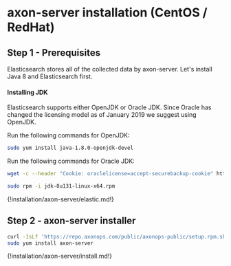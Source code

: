 # axon-server installation (CentOS / RedHat)



## Step 1 - Prerequisites

Elasticsearch stores all of the collected data by axon-server. Let's install Java 8 and Elasticsearch first.


#### Installing JDK
Elasticsearch supports either OpenJDK or Oracle JDK. Since Oracle has changed the licensing model as of January 2019 we suggest using OpenJDK.

Run the following commands for OpenJDK:
``` bash
sudo yum install java-1.8.0-openjdk-devel
```

Run the following commands for Oracle JDK:
``` bash
wget -c --header "Cookie: oraclelicense=accept-securebackup-cookie" http://download.oracle.com/otn-pub/java/jdk/8u131-b11/d54c1d3a095b4ff2b6607d096fa80163/jdk-8u131-linux-x64.rpm
```

``` bash
sudo rpm -i jdk-8u131-linux-x64.rpm
```

{!installation/axon-server/elastic.md!}


## Step 2 - axon-server installer
``` bash
curl -1sLf 'https://repo.axonops.com/public/axonops-public/setup.rpm.sh' | sudo -E bash
sudo yum install axon-server
```


{!installation/axon-server/install.md!}